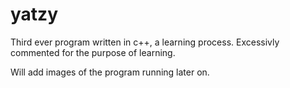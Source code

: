 # yatzy
Third ever program written in c++, a learning process.
Excessivly commented for the purpose of learning.

Will add images of the program running later on.
